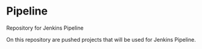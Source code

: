 # Pipeline
Repository for Jenkins Pipeline


On this repository are pushed projects that will be used for Jenkins Pipeline.
